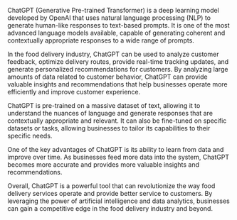 
ChatGPT (Generative Pre-trained Transformer) is a deep learning model developed by OpenAI that uses natural language processing (NLP) to generate human-like responses to text-based prompts. It is one of the most advanced language models available, capable of generating coherent and contextually appropriate responses to a wide range of prompts.

In the food delivery industry, ChatGPT can be used to analyze customer feedback, optimize delivery routes, provide real-time tracking updates, and generate personalized recommendations for customers. By analyzing large amounts of data related to customer behavior, ChatGPT can provide valuable insights and recommendations that help businesses operate more efficiently and improve customer experience.

ChatGPT is pre-trained on a massive dataset of text, allowing it to understand the nuances of language and generate responses that are contextually appropriate and relevant. It can also be fine-tuned on specific datasets or tasks, allowing businesses to tailor its capabilities to their specific needs.

One of the key advantages of ChatGPT is its ability to learn from data and improve over time. As businesses feed more data into the system, ChatGPT becomes more accurate and provides more valuable insights and recommendations.

Overall, ChatGPT is a powerful tool that can revolutionize the way food delivery services operate and provide better service to customers. By leveraging the power of artificial intelligence and data analytics, businesses can gain a competitive edge in the food delivery industry and beyond.
